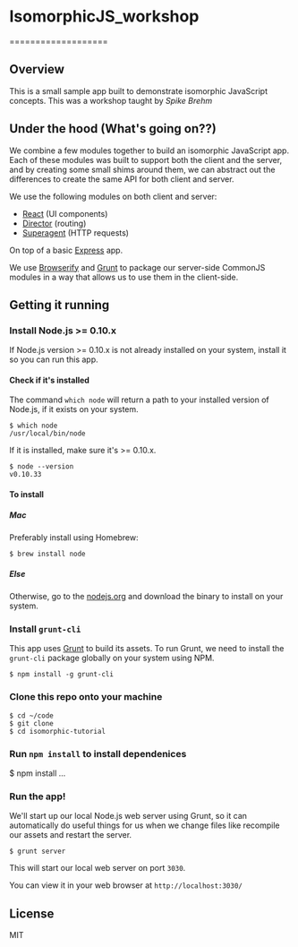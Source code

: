 # IsomorphicJS_workshop
===================
## Overview

This is a small sample app built to demonstrate isomorphic JavaScript concepts. This was a workshop taught by *Spike Brehm*

## Under the hood (What's going on??)

We combine a few modules together to build an isomorphic JavaScript app. Each
of these modules was built to support both the client and the server, and by
creating some small shims around them, we can abstract out the differences to
create the same API for both client and server.

We use the following modules on both client and server:

* [React](https://github.com/facebook/react) (UI components)
* [Director](https://github.com/flatiron/director) (routing)
* [Superagent](https://github.com/visionmedia/superagent) (HTTP requests)

On top of a basic [Express](https://github.com/visionmedia/express) app.

We use [Browserify](http://browserify.org/) and [Grunt](http://gruntjs.com/) to
package our server-side CommonJS modules in a way that allows us to use them in
the client-side.

## Getting it running

### Install Node.js >= 0.10.x

If Node.js version >= 0.10.x is not already installed on your system, install it so you can run this app.

#### Check if it's installed

The command `which node` will return a path to your installed version of Node.js, if it exists on your system.

    $ which node
    /usr/local/bin/node

If it is installed, make sure it's >= 0.10.x.

    $ node --version
    v0.10.33

#### To install

##### Mac

Preferably install using Homebrew:

    $ brew install node

##### Else

Otherwise, go to the [nodejs.org](http://nodejs.org/) and download the binary to install on your system.

### Install `grunt-cli`

This app uses [Grunt](http://gruntjs.com/) to build its assets. To run Grunt, we need to install the `grunt-cli` package globally on your system using NPM.

    $ npm install -g grunt-cli

### Clone this repo onto your machine

    $ cd ~/code
    $ git clone
    $ cd isomorphic-tutorial

### Run `npm install` to install dependenices

  $ npm install
    ...

### Run the app!

We'll start up our local Node.js web server using Grunt, so it can automatically do useful things for us when we change files like recompile our assets and restart the server.

    $ grunt server

This will start our local web server on port `3030`.

You can view it in your web browser at `http://localhost:3030/`

## License

MIT